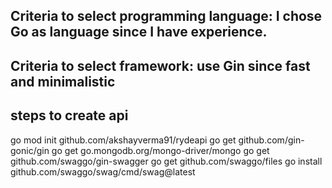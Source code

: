 ## Criteria to select programming language: I chose Go as language since I have experience.

## Criteria to select framework: use Gin since fast and minimalistic 

## steps to create api
go mod init github.com/akshayverma91/rydeapi
go get github.com/gin-gonic/gin
go get go.mongodb.org/mongo-driver/mongo
go get github.com/swaggo/gin-swagger
go get github.com/swaggo/files
go install github.com/swaggo/swag/cmd/swag@latest
